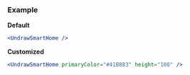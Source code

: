 ### Example

**Default**
```jsx
<UndrawSmartHome />
```

**Customized**
```jsx
<UndrawSmartHome primaryColor="#41B883" height="100" />
```
